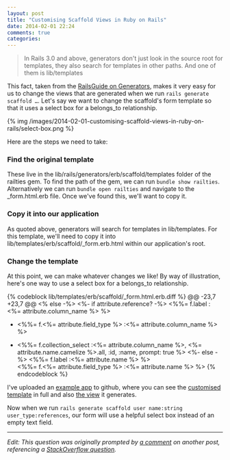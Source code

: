 ```yaml
---
layout: post
title: "Customising Scaffold Views in Ruby on Rails"
date: 2014-02-01 22:24
comments: true
categories: 
---
```


> In Rails 3.0 and above, generators don't just look in the source root for templates,
> they also search for templates in other paths. And one of them is lib/templates

This fact, taken from the [RailsGuide on Generators][guide], makes it very easy for us to change the views that are generated when we run `rails generate scaffold …`. Let's say we want to change the scaffold's form template so that it uses a select box for a belongs_to relationship.

{% img /images/2014-02-01-customising-scaffold-views-in-ruby-on-rails/select-box.png %}

Here are the steps we need to take:

### Find the original template

These live in the lib/rails/generators/erb/scaffold/templates folder of the railties gem. To find the path of the gem, we can run `bundle show railties`. Alternatively we can run `bundle open railties` and navigate to the _form.html.erb file. Once we've found this, we'll want to copy it.

### Copy it into our application

As quoted above, generators will search for templates in lib/templates. For this template, we'll need to copy it into lib/templates/erb/scaffold/_form.erb.html within our application's root.

### Change the template

At this point, we can make whatever changes we like! By way of illustration, here's one way to use a select box for a belongs_to relationship.

{% codeblock lib/templates/erb/scaffold/_form.html.erb.diff %}
@@ -23,7 +23,7 @@
 <% else -%>
   <%- if attribute.reference? -%>
     <%%= f.label :<%= attribute.column_name %> %><br>
-    <%%= f.<%= attribute.field_type %> :<%= attribute.column_name %> %>
+    <%%= f.collection_select :<%= attribute.column_name %>, <%= attribute.name.camelize %>.all, :id, :name, prompt: true  %>
   <%- else -%>
     <%%= f.label :<%= attribute.name %> %><br>
     <%%= f.<%= attribute.field_type %> :<%= attribute.name %> %>
{% endcodeblock %}

I've uploaded an [example app][repo] to github, where you can see the [customised template][template] in full and also [the view][view] it generates.

Now when we run `rails generate scaffold user name:string user_type:references`, our form will use a helpful select box instead of an empty text field.

---

_Edit: This question was originally prompted by [a comment][comment] on another post, referencing a [StackOverflow question][soq]._


[guide]: http://guides.rubyonrails.org/generators.html#customizing-your-workflow-by-changing-generators-templates
[view]: https://github.com/danielfone/rails4-custom-scaffold-test/blob/master/app/views/smart_users/_form.html.erb
[template]: https://github.com/danielfone/rails4-custom-scaffold-test/blob/master/lib/templates/erb/scaffold/_form.html.erb
[repo]: https://github.com/danielfone/rails4-custom-scaffold-test
[comment]: http://daniel.fone.net.nz/blog/2013/10/19/prototyping-web-applications-in-rails-4/#comment-1225579568
[soq]: http://stackoverflow.com/questions/21486137/rails-scaffold-references-with-select-input-and-entity-label-with-generators/21496682